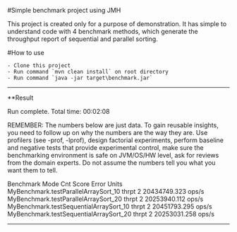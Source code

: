 #Simple benchmark project using JMH

This project is created only for a purpose of demonstration. It has simple to understand code with 4 benchmark
methods, which generate the throughput report of sequential and parallel sorting.

#How to use

	- Clone this project
	- Run command `mvn clean install` on root directory
	- Run command `java -jar target\benchmark.jar`

---
**Result


 Run complete. Total time: 00:02:08

REMEMBER: The numbers below are just data. To gain reusable insights, you need to follow up on
why the numbers are the way they are. Use profilers (see -prof, -lprof), design factorial
experiments, perform baseline and negative tests that provide experimental control, make sure
the benchmarking environment is safe on JVM/OS/HW level, ask for reviews from the domain experts.
Do not assume the numbers tell you what you want them to tell.

Benchmark                                Mode  Cnt         Score   Error  Units
MyBenchmark.testParallelArraySort_10    thrpt    2  20434749.323          ops/s
MyBenchmark.testParallelArraySort_20    thrpt    2  20253940.112          ops/s
MyBenchmark.testSequentialArraySort_10  thrpt    2  20451793.295          ops/s
MyBenchmark.testSequentialArraySort_20  thrpt    2  20253031.258          ops/s

---
